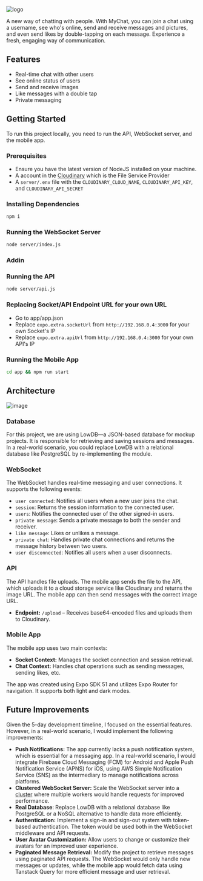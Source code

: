 ![logo](https://github.com/user-attachments/assets/79fb0f6f-c736-4b61-a543-8cd711502878)

A new way of chatting with people. With MyChat, you can join a chat using a username, see who's online, send and receive messages and pictures, and even send likes by double-tapping on each message. Experience a fresh, engaging way of communication.

## Features

- Real-time chat with other users
- See online status of users
- Send and receive images
- Like messages with a double tap
- Private messaging

## Getting Started

To run this project locally, you need to run the API, WebSocket server, and the mobile app.

### Prerequisites

- Ensure you have the latest version of NodeJS installed on your machine. 
- A account in the [Cloudinary](https://cloudinary.com/) which is the File Service Provider
- A `server/.env` file with the `CLOUDINARY_CLOUD_NAME`, `CLOUDINARY_API_KEY`, and `CLOUDINARY_API_SECRET`


### Installing Dependencies
```bash
npm i
```

### Running the WebSocket Server

```bash
node server/index.js
```

### Addin

### Running the API

```bash
node server/api.js
```

### Replacing Socket/API Endpoint URL for your own URL
- Go to app/app.json
- Replace `expo.extra.socketUrl` from `http://192.168.0.4:3000` for your own Socket's IP
- Replace `expo.extra.apiUrl` from `http://192.168.0.4:3000` for your own API's IP

### Running the Mobile App

```bash
cd app && npm run start
```

## Architecture

![image](https://github.com/user-attachments/assets/c880ea0f-2e34-4565-a651-ebad5b4025a1)


### Database

For this project, we are using LowDB—a JSON-based database for mockup projects. It is responsible for retrieving and saving sessions and messages. In a real-world scenario, you could replace LowDB with a relational database like PostgreSQL by re-implementing the module.

### WebSocket

The WebSocket handles real-time messaging and user connections. It supports the following events:

- `user connected`: Notifies all users when a new user joins the chat.
- `session`: Returns the session information to the connected user.
- `users`: Notifies the connected user of the other signed-in users.
- `private message`: Sends a private message to both the sender and receiver.
- `like message`: Likes or unlikes a message.
- `private chat`: Handles private chat connections and returns the message history between two users.
- `user disconnected`: Notifies all users when a user disconnects.

### API

The API handles file uploads. The mobile app sends the file to the API, which uploads it to a cloud storage service like Cloudinary and returns the image URL. The mobile app can then send messages with the correct image URL.

- **Endpoint:** `/upload` – Receives base64-encoded files and uploads them to Cloudinary.

### Mobile App

The mobile app uses two main contexts:

- **Socket Context:** Manages the socket connection and session retrieval.
- **Chat Context:** Handles chat operations such as sending messages, sending likes, etc.

The app was created using Expo SDK 51 and utilizes Expo Router for navigation. It supports both light and dark modes.


## Future Improvements
Given the 5-day development timeline, I focused on the essential features. However, in a real-world scenario, I would implement the following improvements:

- **Push Notifications:** The app currently lacks a push notification system, which is essential for a messaging app. In a real-world scenario, I would integrate Firebase Cloud Messaging (FCM) for Android and Apple Push Notification Service (APNS) for iOS, using AWS Simple Notification Service (SNS) as the intermediary to manage notifications across platforms.
- **Clustered WebSocket Server:** Scale the WebSocket server into a [cluster](https://socket.io/get-started/private-messaging-part-4/) where multiple workers would handle requests for improved performance.
- **Real Database**: Replace LowDB with a relational database like PostgreSQL or a NoSQL alternative to handle data more efficiently.
- **Authentication:** Implement a sign-in and sign-out system with token-based authentication. The token would be used both in the WebSocket middleware and API requests.
- **User Avatar Customization:** Allow users to change or customize their avatars for an improved user experience.
- **Paginated Message Retrieval:** Modify the project to retrieve messages using paginated API requests. The WebSocket would only handle new messages or updates, while the mobile app would fetch data using Tanstack Query for more efficient message and user retrieval.

